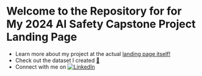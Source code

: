 # Welcome to the Repository for for My 2024 AI Safety Capstone Project Landing Page 

- Learn more about my project at the actual [landing page itself!](https://svannie678.github.io/svannie678-democratizing_ai_inclusivity_red_team/)
- Check out the dataset I created [🤗 ](https://huggingface.co/datasets/svannie678/democratizing_ai_inclusivity_red_team_prompts)
- Connect with me on [![LinkedIn](https://upload.wikimedia.org/wikipedia/commons/0/01/LinkedIn_Logo.svg)](https://www.linkedin.com/in/simone-van-taylor)

